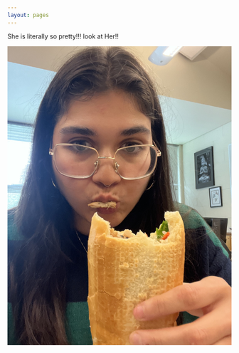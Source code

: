```yaml
---
layout: pages
---
```



She is literally so pretty!!! look at Her!!

![Tiffanie Photo](/docs/assets/75166322068__F1FED4CA-CD5F-4866-972D-170E67395B0E.JPEG)
